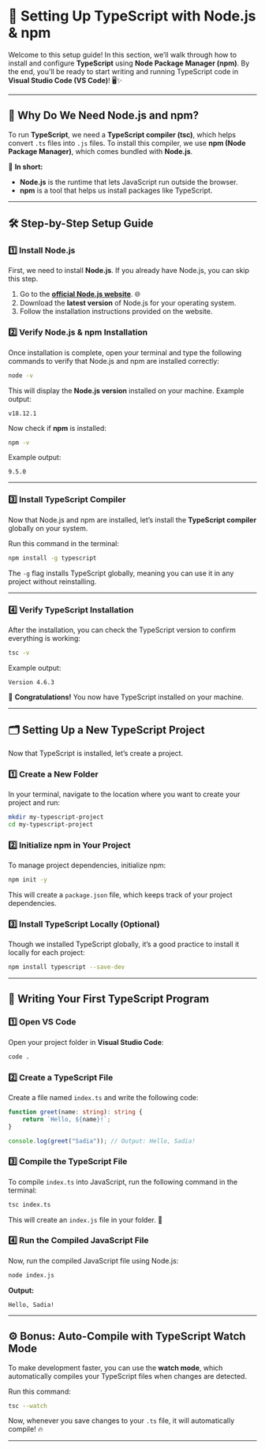 # 🚀 **Setting Up TypeScript with Node.js & npm**  

Welcome to this setup guide! In this section, we’ll walk through how to install and configure **TypeScript** using **Node Package Manager (npm)**. By the end, you'll be ready to start writing and running TypeScript code in **Visual Studio Code (VS Code)**! 🖥️✨  

---

## 🎯 **Why Do We Need Node.js and npm?**  

To run **TypeScript**, we need a **TypeScript compiler (tsc)**, which helps convert `.ts` files into `.js` files. To install this compiler, we use **npm (Node Package Manager)**, which comes bundled with **Node.js**.

📌 **In short:**  
- **Node.js** is the runtime that lets JavaScript run outside the browser.  
- **npm** is a tool that helps us install packages like TypeScript.

---

## 🛠️ **Step-by-Step Setup Guide**  

### 1️⃣ **Install Node.js**  

First, we need to install **Node.js**. If you already have Node.js, you can skip this step.  

1. Go to the **[official Node.js website](https://nodejs.org/)**. 🌐  
2. Download the **latest version** of Node.js for your operating system.  
3. Follow the installation instructions provided on the website.  

### 2️⃣ **Verify Node.js & npm Installation**  

Once installation is complete, open your terminal and type the following commands to verify that Node.js and npm are installed correctly:

```bash
node -v
```
This will display the **Node.js version** installed on your machine. Example output:
```
v18.12.1
```

Now check if **npm** is installed:
```bash
npm -v
```
Example output:
```
9.5.0
```

---

### 3️⃣ **Install TypeScript Compiler**  

Now that Node.js and npm are installed, let’s install the **TypeScript compiler** globally on your system.

Run this command in the terminal:
```bash
npm install -g typescript
```
The `-g` flag installs TypeScript globally, meaning you can use it in any project without reinstalling.

---

### 4️⃣ **Verify TypeScript Installation**  

After the installation, you can check the TypeScript version to confirm everything is working:

```bash
tsc -v
```
Example output:
```
Version 4.6.3
```
🎉 **Congratulations!** You now have TypeScript installed on your machine.

---

## 🗂️ **Setting Up a New TypeScript Project**  

Now that TypeScript is installed, let’s create a project.

### 1️⃣ **Create a New Folder**  
In your terminal, navigate to the location where you want to create your project and run:

```bash
mkdir my-typescript-project
cd my-typescript-project
```

### 2️⃣ **Initialize npm in Your Project**  
To manage project dependencies, initialize npm:

```bash
npm init -y
```
This will create a `package.json` file, which keeps track of your project dependencies.

### 3️⃣ **Install TypeScript Locally (Optional)**  
Though we installed TypeScript globally, it’s a good practice to install it locally for each project:

```bash
npm install typescript --save-dev
```

---

## 📝 **Writing Your First TypeScript Program**  

### 1️⃣ **Open VS Code**  
Open your project folder in **Visual Studio Code**:

```bash
code .
```

### 2️⃣ **Create a TypeScript File**  
Create a file named `index.ts` and write the following code:

```typescript
function greet(name: string): string {
    return `Hello, ${name}!`;
}

console.log(greet("Sadia")); // Output: Hello, Sadia!
```

### 3️⃣ **Compile the TypeScript File**  
To compile `index.ts` into JavaScript, run the following command in the terminal:

```bash
tsc index.ts
```

This will create an `index.js` file in your folder. 🎉

### 4️⃣ **Run the Compiled JavaScript File**  
Now, run the compiled JavaScript file using Node.js:

```bash
node index.js
```

**Output:**
```
Hello, Sadia!
```

---

## ⚙️ **Bonus: Auto-Compile with TypeScript Watch Mode**  

To make development faster, you can use the **watch mode**, which automatically compiles your TypeScript files when changes are detected.

Run this command:
```bash
tsc --watch
```

Now, whenever you save changes to your `.ts` file, it will automatically compile! 🔥

---
